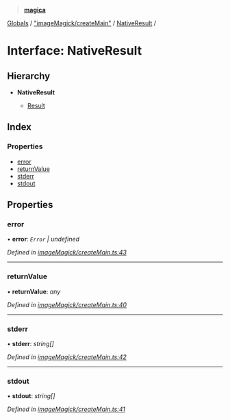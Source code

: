 > **[magica](../README.md)**

[Globals](../README.md) / ["imageMagick/createMain"](../modules/_imagemagick_createmain_.md) / [NativeResult](_imagemagick_createmain_.nativeresult.md) /

# Interface: NativeResult

## Hierarchy

* **NativeResult**

  * [Result](_types_.result.md)

## Index

### Properties

* [error](_imagemagick_createmain_.nativeresult.md#error)
* [returnValue](_imagemagick_createmain_.nativeresult.md#returnvalue)
* [stderr](_imagemagick_createmain_.nativeresult.md#stderr)
* [stdout](_imagemagick_createmain_.nativeresult.md#stdout)

## Properties

###  error

• **error**: *`Error` | undefined*

*Defined in [imageMagick/createMain.ts:43](https://github.com/cancerberoSgx/magica/blob/0188ba1/src/imageMagick/createMain.ts#L43)*

___

###  returnValue

• **returnValue**: *any*

*Defined in [imageMagick/createMain.ts:40](https://github.com/cancerberoSgx/magica/blob/0188ba1/src/imageMagick/createMain.ts#L40)*

___

###  stderr

• **stderr**: *string[]*

*Defined in [imageMagick/createMain.ts:42](https://github.com/cancerberoSgx/magica/blob/0188ba1/src/imageMagick/createMain.ts#L42)*

___

###  stdout

• **stdout**: *string[]*

*Defined in [imageMagick/createMain.ts:41](https://github.com/cancerberoSgx/magica/blob/0188ba1/src/imageMagick/createMain.ts#L41)*